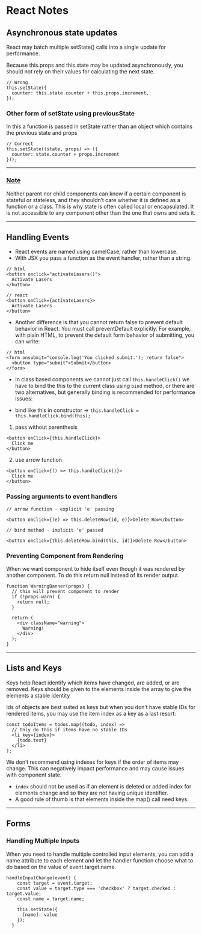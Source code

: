 # React Notes

## Asynchronous state updates

React may batch multiple setState() calls into a single update for performance.

Because this.props and this.state may be updated asynchronously, you should not rely on their values for calculating the next state.

```
// Wrong
this.setState({
  counter: this.state.counter + this.props.increment,
});
```

### Other form of setState using previousState
In this a function is passed in setState rather than an object which contains the previous state and props
```
// Correct
this.setState((state, props) => ({
  counter: state.counter + props.increment
}));
```

---
### <u>Note</u>
Neither parent nor child components can know if a certain component is stateful or stateless, and they shouldn’t care whether it is defined as a function or a class. 
This is why state is often called local or encapsulated. It is not accessible to any component other than the one that owns and sets it.

---
## Handling Events
- React events are named using camelCase, rather than lowercase.
- With JSX you pass a function as the event handler, rather than a string.

```
// html
<button onclick="activateLasers()">
  Activate Lasers
</button>
```

```
// react
<button onClick={activateLasers}>
  Activate Lasers
</button>
```

- Another difference is that you cannot return false to prevent default behavior in React. You must call preventDefault explicitly. For example, with plain HTML, to prevent the default form behavior of submitting, you can write:

```
// html
<form onsubmit="console.log('You clicked submit.'); return false">
  <button type="submit">Submit</button>
</form>
```

- In class based components we cannot just call `this.handleClick()` we have to bind the this to the current class using `bind` method, or there are two alternatives, but generally binding is recommended for performance issues:

- bind like this in constructor -> `this.handleClick = this.handleClick.bind(this);`

1. pass without parenthesis
```
<button onClick={this.handleClick}>
  Click me
</button>
```

2. use arrow function

```
<button onClick={() => this.handleClick()}>
  Click me
</button>
```

### Passing arguments to event handlers
```
// arrow function - explicit 'e' passing

<button onClick={(e) => this.deleteRow(id, e)}>Delete Row</button>

// bind method - implicit 'e' passed

<button onClick={this.deleteRow.bind(this, id)}>Delete Row</button>
```

### Preventing Component from Rendering
When we want component to hide itself even though it was rendered by another component. To do this return null instead of its render output.

```
function WarningBanner(props) {
  // this will prevent component to render
  if (!props.warn) {
    return null;
  }

  return (
    <div className="warning">
      Warning!
    </div>
  );
}
```

---
## Lists and Keys
Keys help React identify which items have changed, are added, or are removed. Keys should be given to the elements inside the array to give the elements a stable identity

Ids of objects are best suited as keys but when you don’t have stable IDs for rendered items, you may use the item index as a key as a last resort:
```
const todoItems = todos.map((todo, index) =>
  // Only do this if items have no stable IDs
  <li key={index}>
    {todo.text}
  </li>
);
```

We don’t recommend using indexes for keys if the order of items may change. This can negatively impact performance and may cause issues with component state.

- `index` should not be used as if an element is deleted or added index for elements change and so they are not having unique identifier.
- A good rule of thumb is that elements inside the map() call need keys.


--- 
## Forms

### Handling Multiple Inputs
When you need to handle multiple controlled input elements, you can add a name attribute to each element and let the handler function choose what to do based on the value of event.target.name.


```
handleInputChange(event) {
    const target = event.target;
    const value = target.type === 'checkbox' ? target.checked : target.value;
    const name = target.name;

    this.setState({
      [name]: value
    });
  }
```
  
